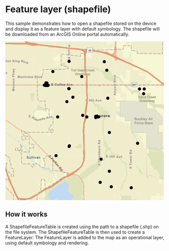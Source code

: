 # Feature layer (shapefile)

This sample demonstrates how to open a shapefile stored on the device
and display it as a feature layer with default symbology. The shapefile
will be downloaded from an ArcGIS Online portal automatically.

![](screenshot.png)

## How it works

A ShapefileFeatureTable is created using the path to a shapefile (.shp)
on the file system. The ShapefileFeatureTable is then used to create a
FeatureLayer. The FeatureLayer is added to the map as an operational
layer, using default symbology and rendering.
